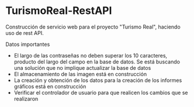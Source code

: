 # TurismoReal-RestAPI

Construcción de servicio web para el proyecto "Turismo Real", haciendo uso de rest API.

Datos importantes

- El largo de las contraseñas no deben superar los 10 caracteres, producto del largo del campo en la base de datos. Se está buscando una solución que no implique actualizar la base de datos
- El almacenamiento de las imagen está en construcción
- La creación y obtención de los datos para la creación de los informes gráficos está en construcción
- Verificar el controlador de usuario para que realicen los cambios que se realizaron


